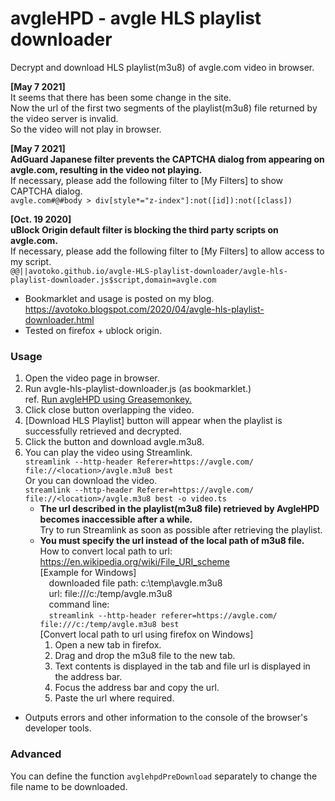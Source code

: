 # avgleHPD - avgle HLS playlist downloader
Decrypt and download HLS playlist(m3u8) of avgle.com video in browser.  
  
**\[May 7 2021]**  
It seems that there has been some change in the site.   
Now the url of the first two segments of the playlist(m3u8) file returned by the video server is invalid.   
So the video will not play in browser.  
  
**\[May 7 2021]**  
**AdGuard Japanese filter prevents the CAPTCHA dialog from appearing on avgle.com, resulting in the video not playing.**  
If necessary, please add the following filter to \[My Filters] to show CAPTCHA dialog.  
`avgle.com#@#body > div[style*="z-index"]:not([id]):not([class])`  
  
**\[Oct. 19 2020]**  
**uBlock Origin default filter is blocking the third party scripts on avgle.com.**  
If necessary, please add the following filter to \[My Filters] to allow access to my script.  
`@@||avotoko.github.io/avgle-HLS-playlist-downloader/avgle-hls-playlist-downloader.js$script,domain=avgle.com`  
* Bookmarklet and usage is posted on my blog. https://avotoko.blogspot.com/2020/04/avgle-hls-playlist-downloader.html
* Tested on firefox + ublock origin. 
### Usage ###
1. Open the video page in browser.
2. Run avgle-hls-playlist-downloader.js (as bookmarklet.)  
ref. [Run avgleHPD using Greasemonkey.](https://github.com/avotoko/avgle-HLS-playlist-downloader/issues/2)
3. Click close button overlapping the video.
4. [Download HLS Playlist] button will appear when the playlist is successfully retrieved and decrypted.
5. Click the button and download avgle.m3u8.
5. You can play the video using Streamlink.  
`streamlink --http-header Referer=https://avgle.com/ file://<location>/avgle.m3u8 best`  
Or you can download the video.  
`streamlink --http-header Referer=https://avgle.com/ file://<location>/avgle.m3u8 best -o video.ts`  
    * **The url described in the playlist(m3u8 file) retrieved by AvgleHPD becomes inaccessible after a while.**  
  Try to run Streamlink as soon as possible after retrieving the playlist.  
    * **You must specify the url instead of the local path of m3u8 file.**  
  How to convert local path to url: https://en.wikipedia.org/wiki/File_URI_scheme  
  [Example for Windows]  
  &emsp;downloaded file path: c:\temp\avgle.m3u8  
  &emsp;url: file:///c:/temp/avgle.m3u8  
  &emsp;command line:  
  &emsp;`streamlink --http-header referer=https://avgle.com/ file:///c:/temp/avgle.m3u8 best`  
  [Convert local path to url using firefox on Windows]  
      1. Open a new tab in firefox.
      2. Drag and drop the m3u8 file to the new tab.
      3. Text contents is displayed in the tab and file url is displayed in the address bar.
      4. Focus the address bar and copy the url.
      5. Paste the url where required.

* Outputs errors and other information to the console of the browser's developer tools.  
### Advanced ###
You can define the function `avglehpdPreDownload` separately to change the file name to be downloaded.
